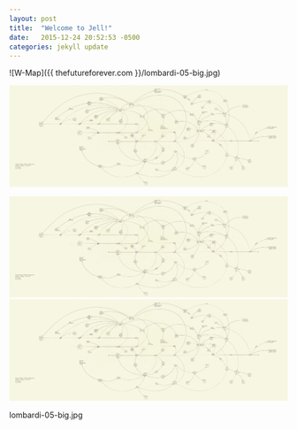 ```yaml
---
layout: post
title:  "Welcome to Jell!"
date:   2015-12-24 20:52:53 -0500
categories: jekyll update
---
```


![W-Map]({{ thefutureforever.com }}/lombardi-05-big.jpg)

![W.](lombardi-05-big.jpg "W.")

<img src="lombardi-05-big.jpg" alt="" usemap="#map" />
<map name="map">
    <area shape="circle" coords="1212, 197, 35" href="https://en.wikipedia.org/wiki/George_W._Bush" />
    <area shape="circle" coords="1202, 187, 35" href="https://en.wikipedia.org/wiki/George_W._Bush" />
    <area shape="circle" coords="1222, 207, 35" href="https://en.wikipedia.org/wiki/George_W._Bush" />
    <area shape="circle" coords="314, 385, 22" href="https://en.wikipedia.org/wiki/Arbusto_Energy" title="Arbusto" />
</map>

<img src="lombardi-05-big.jpg" />

lombardi-05-big.jpg
